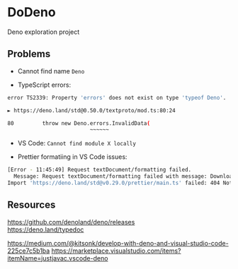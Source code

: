 # DoDeno

Deno exploration project

## Problems

- Cannot find name `Deno`

- TypeScript errors:

```sh
error TS2339: Property 'errors' does not exist on type 'typeof Deno'.

► https://deno.land/std@0.50.0/textproto/mod.ts:80:24

80         throw new Deno.errors.InvalidData(
                          ~~~~~~
```

- VS Code: `Cannot find module X locally`

- Prettier formatiing in VS Code issues:
```sh 
[Error - 11:45:49] Request textDocument/formatting failed.
  Message: Request textDocument/formatting failed with message: Download https://deno.land/std@v0.29.0/prettier/main.ts
Import 'https://deno.land/std@v0.29.0/prettier/main.ts' failed: 404 Not Found
```

## Resources

https://github.com/denoland/deno/releases  
https://deno.land/typedoc

https://medium.com/@kitsonk/develop-with-deno-and-visual-studio-code-225ce7c5b1ba
https://marketplace.visualstudio.com/items?itemName=justjavac.vscode-deno